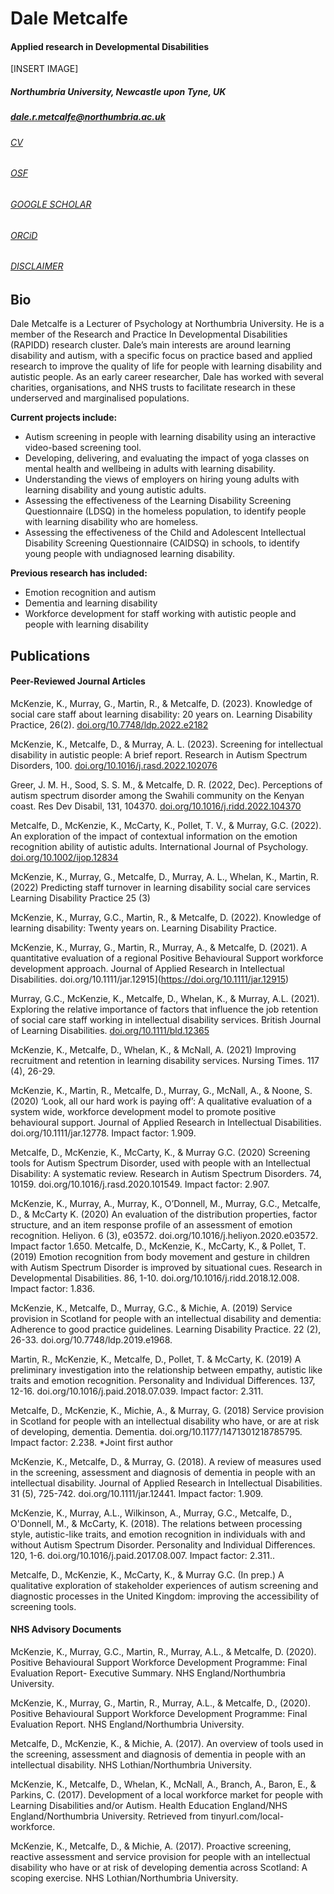 # Dale Metcalfe
#### Applied research in Developmental Disabilities

[INSERT IMAGE]

##### Northumbria University, Newcastle upon Tyne, UK
##### dale.r.metcalfe@northumbria.ac.uk



###### [CV](https://drive.google.com/file/d/18aViA5QG89MLEbm3MfcqSv-FTdiWoZeZ/view?usp=share_link)

###### [OSF](https://osf.io/fcg7k/)

###### [GOOGLE SCHOLAR](https://scholar.google.com/citations?user=iJ4Tsg0AAAAJ&hl=en)

###### [ORCiD](https://orcid.org/0000-0001-8146-0233)

###### [DISCLAIMER](https://drmetcalfe.github.io/disclaimer.md)

## Bio

Dale Metcalfe is a Lecturer of Psychology at Northumbria University. He is a member of the Research and Practice In Developmental Disabilities (RAPIDD) research cluster. Dale’s main interests are around learning disability and autism, with a specific focus on practice based and applied research to improve the quality of life for people with learning disability and autistic people. As an early career researcher, Dale has worked with several charities, organisations, and NHS trusts to facilitate research in these underserved and marginalised populations.  

**Current projects include:**
- Autism screening in people with learning disability using an interactive video-based screening tool.
- Developing, delivering, and evaluating the impact of yoga classes on mental health and wellbeing in adults with learning disability.
- Understanding the views of employers on hiring young adults with learning disability and young autistic adults.
- Assessing the effectiveness of the Learning Disability Screening Questionnaire (LDSQ) in the homeless population, to identify people with learning disability who are homeless.
- Assessing the effectiveness of the Child and Adolescent Intellectual Disability Screening Questionnaire (CAIDSQ) in schools, to identify young people with undiagnosed learning disability.

**Previous research has included:**
- Emotion recognition and autism
- Dementia and learning disability
- Workforce development for staff working with autistic people and people with learning disability

## Publications

#### Peer-Reviewed Journal Articles

McKenzie, K., Murray, G., Martin, R., & Metcalfe, D. (2023). Knowledge of social care staff about learning disability: 20 years on. Learning Disability Practice, 26(2). [doi.org/10.7748/ldp.2022.e2182](https://doi.org/10.7748/ldp.2022.e2182)

McKenzie, K., Metcalfe, D., & Murray, A. L. (2023). Screening for intellectual disability in autistic people: A brief report. Research in Autism Spectrum Disorders, 100. [doi.org/10.1016/j.rasd.2022.102076](https://doi.org/10.1016/j.rasd.2022.102076)

Greer, J. M. H., Sood, S. S. M., & Metcalfe, D. R. (2022, Dec). Perceptions of autism spectrum disorder among the Swahili community on the Kenyan coast. Res Dev Disabil, 131, 104370. [doi.org/10.1016/j.ridd.2022.104370](https://doi.org/10.1016/j.ridd.2022.104370)

Metcalfe, D., McKenzie, K., McCarty, K., Pollet, T. V., & Murray, G.C. (2022). An exploration of the impact of contextual information on the emotion recognition ability of autistic adults. International Journal of Psychology. [doi.org/10.1002/ijop.12834](https://doi.org/10.1002/ijop.12834)

McKenzie, K., Murray, G., Metcalfe, D., Murray, A. L., Whelan, K.,  Martin, R. (2022) Predicting staff turnover in learning disability social care services Learning Disability Practice 25 (3)

McKenzie, K., Murray, G.C., Martin, R., & Metcalfe, D. (2022). Knowledge of learning disability: Twenty years on. Learning Disability Practice.

McKenzie, K., Murray, G., Martin, R., Murray, A., & Metcalfe, D. (2021).  A quantitative evaluation of a regional Positive Behavioural Support workforce development approach. Journal of Applied Research in Intellectual Disabilities. doi.org/10.1111/jar.12915](https://doi.org/10.1111/jar.12915)

Murray, G.C., McKenzie, K., Metcalfe, D., Whelan, K., & Murray, A.L. (2021). Exploring the relative importance of factors that influence the job retention of social care staff working in intellectual disability services. British Journal of Learning Disabilities. [doi.org/10.1111/bld.12365](https://doi.org/10.1111/bld.12365)

McKenzie, K., Metcalfe, D., Whelan, K., & McNall, A. (2021) Improving recruitment and retention in learning disability services. Nursing Times. 117 (4), 26-29. 

McKenzie, K., Martin, R., Metcalfe, D., Murray, G., McNall, A., & Noone, S. (2020) ‘Look, all our hard work is paying off’: A qualitative evaluation of a system wide, workforce development model to promote positive behavioural support. Journal of Applied Research in Intellectual Disabilities. doi.org/10.1111/jar.12778. Impact factor: 1.909.

Metcalfe, D., McKenzie, K., McCarty, K., & Murray G.C. (2020) Screening tools for Autism Spectrum Disorder, used with people with an Intellectual Disability: A systematic review. Research in Autism Spectrum Disorders. 74, 10159. doi.org/10.1016/j.rasd.2020.101549. Impact factor: 2.907. 

McKenzie, K., Murray, A., Murray, K., O’Donnell, M., Murray, G.C., Metcalfe, D., & McCarty K. (2020) An evaluation of the distribution properties, factor structure, and an item response profile of an assessment of emotion recognition. Heliyon. 6 (3), e03572. doi.org/10.1016/j.heliyon.2020.e03572. Impact factor 1.650.
Metcalfe, D., McKenzie, K., McCarty, K., & Pollet, T. (2019) Emotion recognition from body movement and gesture in children with Autism Spectrum Disorder is improved by situational cues. Research in Developmental Disabilities. 86, 1-10. doi.org/10.1016/j.ridd.2018.12.008. Impact factor: 1.836.

McKenzie, K., Metcalfe, D., Murray, G.C., & Michie, A. (2019) Service provision in Scotland for people with an intellectual disability and dementia: Adherence to good practice guidelines. Learning Disability Practice. 22 (2), 26-33. doi.org/10.7748/ldp.2019.e1968.

Martin, R., McKenzie, K., Metcalfe, D., Pollet, T. & McCarty, K. (2019) A preliminary investigation into the relationship between empathy, autistic like traits and emotion recognition. Personality and Individual Differences. 137, 12-16. doi.org/10.1016/j.paid.2018.07.039. Impact factor: 2.311.

Metcalfe, D., McKenzie, K., Michie, A., & Murray, G. (2018) Service provision in Scotland for people with an intellectual disability who have, or are at risk of developing, dementia. Dementia. doi.org/10.1177/1471301218785795. Impact factor: 2.238. *Joint first author

McKenzie, K., Metcalfe, D., & Murray, G. (2018). A review of measures used in the screening, assessment and diagnosis of dementia in people with an intellectual disability. Journal of Applied Research in Intellectual Disabilities. 31 (5), 725-742. doi.org/10.1111/jar.12441. Impact factor: 1.909.

McKenzie, K., Murray, A.L., Wilkinson, A., Murray, G.C., Metcalfe, D., O'Donnell, M., & McCarty, K. (2018). The relations between processing style, autistic-like traits, and emotion recognition in individuals with and without Autism Spectrum Disorder. Personality and Individual Differences. 120, 1-6. doi.org/10.1016/j.paid.2017.08.007. Impact factor: 2.311..

Metcalfe, D., McKenzie, K., McCarty, K., & Murray G.C. (In prep.) A qualitative exploration of stakeholder experiences of autism screening and diagnostic processes in the United Kingdom: improving the accessibility of screening tools.

#### NHS Advisory Documents

McKenzie, K., Murray, G.C., Martin, R., Murray, A.L., & Metcalfe, D. (2020). Positive Behavioural Support Workforce Development Programme: Final Evaluation Report- Executive Summary. NHS England/Northumbria University.

McKenzie, K., Murray, G., Martin, R., Murray, A.L., & Metcalfe, D., (2020). Positive Behavioural Support Workforce Development Programme: Final Evaluation Report. NHS England/Northumbria University.

Metcalfe, D., McKenzie, K., & Michie, A. (2017). An overview of tools used in the screening, assessment and diagnosis of dementia in people with an intellectual disability. NHS Lothian/Northumbria University.

McKenzie, K., Metcalfe, D., Whelan, K., McNall, A., Branch, A., Baron, E., & Parkins, C. (2017). Development of a local workforce market for people with Learning Disabilities and/or Autism.  Health Education England/NHS England/Northumbria University. Retrieved from tinyurl.com/local-workforce.

McKenzie, K., Metcalfe, D., & Michie, A. (2017). Proactive screening, reactive assessment and service provision for people with an intellectual disability who have or at risk of developing dementia across Scotland: A scoping exercise. NHS Lothian/Northumbria University.
